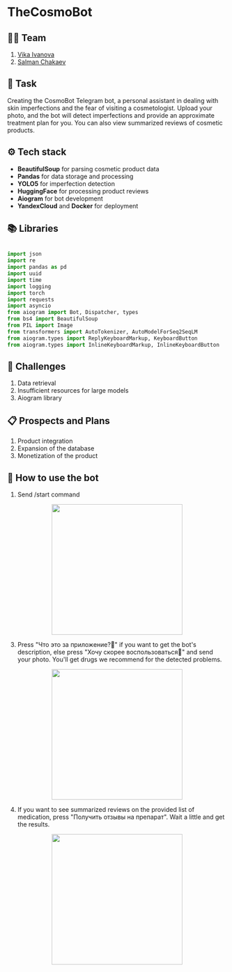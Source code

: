 # TheCosmoBot

## 🦸‍♂️ Team
1. [Vika Ivanova](https://github.com/Vikaska031)
2. [Salman Chakaev](https://github.com/veidlink)


## 🎯 Task
Creating the CosmoBot Telegram bot, a personal assistant in dealing with skin imperfections and the fear of visiting a cosmetologist. Upload your photo, and the bot will detect imperfections and provide an approximate treatment plan for you. You can also view summarized reviews of cosmetic products.

## ⚙️ Tech stack 
- **BeautifulSoup** for parsing cosmetic product data
- **Pandas** for data storage and processing
- **YOLO5** for imperfection detection
- **HuggingFace** for processing product reviews
- **Aiogram** for bot development
- **YandexCloud** and **Docker** for deployment

## 📚 Libraries 

```python

import json
import re
import pandas as pd
import uuid
import time
import logging                                        
import torch
import requests
import asyncio                           
from aiogram import Bot, Dispatcher, types
from bs4 import BeautifulSoup
from PIL import Image
from transformers import AutoTokenizer, AutoModelForSeq2SeqLM
from aiogram.types import ReplyKeyboardMarkup, KeyboardButton
from aiogram.types import InlineKeyboardMarkup, InlineKeyboardButton
```
	

## 🧠 Challenges
1. Data retrieval
2. Insufficient resources for large models
3. Aiogram library
 
 ## 📋 Prospects and Plans
1. Product integration
2. Expansion of the database
3. Monetization of the product

## 📱 How to use the bot
1. Send /start command

<div align="center">
    <img src="https://github.com/veidlink/TheCosmoBot/assets/137414808/81a369d7-907f-4d56-b448-d18e0f2a5c62" width="300">
</div>

3. Press "Что это за приложение?🦄" if you want to get the bot's description, else press "Хочу скорее воспользоваться🤤" and send your photo. You'll get drugs we recommend for the detected problems.

<div align="center">
    <img src="https://github.com/veidlink/TheCosmoBot/assets/137414808/d00986c0-2523-45b2-81a3-60663a811513" width="300">
</div>

4. If you want to see summarized reviews on the provided list of medication, press "Получить отзывы на препарат". Wait a little and get the results.

<div align="center">
    <img src="https://github.com/veidlink/TheCosmoBot/assets/137414808/088a2c89-3578-4101-a6c3-5d5a61d7d0af" width="300">
</div>


